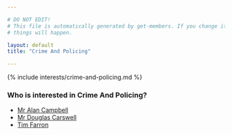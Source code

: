 ```yaml
---

# DO NOT EDIT!
# This file is automatically generated by get-members. If you change it, bad
# things will happen.

layout: default
title: "Crime And Policing"

---
```


{% include interests/crime-and-policing.md %}

### Who is interested in Crime And Policing?


* [Mr Alan Campbell](/members/mr-alan-campbell.html)
* [Mr Douglas Carswell](/members/mr-douglas-carswell.html)
* [Tim Farron](/members/tim-farron.html)
